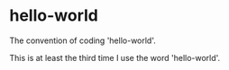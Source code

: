 # hello-world
The convention of coding 'hello-world'.

This is at least the third time I use the word 'hello-world'. 
